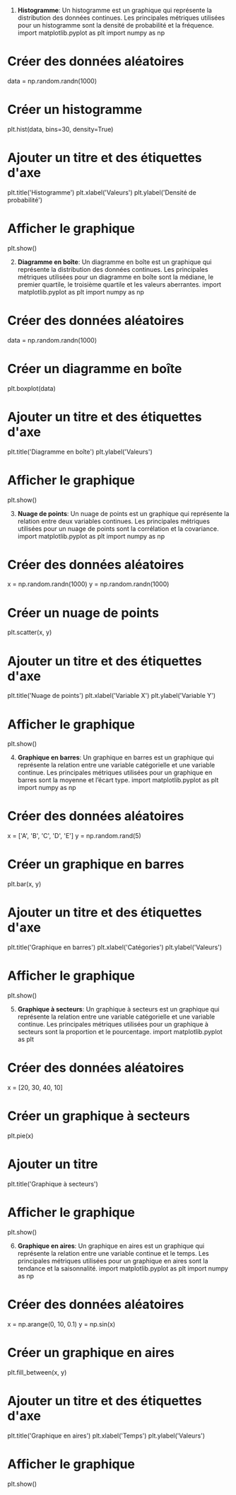 1. **Histogramme**: Un histogramme est un graphique qui représente la distribution des données continues. Les principales métriques utilisées pour un histogramme sont la densité de probabilité et la fréquence.
import matplotlib.pyplot as plt
import numpy as np
# Créer des données aléatoires
data = np.random.randn(1000)
# Créer un histogramme
plt.hist(data, bins=30, density=True)
# Ajouter un titre et des étiquettes d'axe
plt.title('Histogramme')
plt.xlabel('Valeurs')
plt.ylabel('Densité de probabilité')
# Afficher le graphique
plt.show()

2. **Diagramme en boîte**: Un diagramme en boîte est un graphique qui représente la distribution des données continues. Les principales métriques utilisées pour un diagramme en boîte sont la médiane, le premier quartile, le troisième quartile et les valeurs aberrantes.
import matplotlib.pyplot as plt
import numpy as np
# Créer des données aléatoires
data = np.random.randn(1000)
# Créer un diagramme en boîte
plt.boxplot(data)
# Ajouter un titre et des étiquettes d'axe
plt.title('Diagramme en boîte')
plt.ylabel('Valeurs')
# Afficher le graphique
plt.show()

3. **Nuage de points**: Un nuage de points est un graphique qui représente la relation entre deux variables continues. Les principales métriques utilisées pour un nuage de points sont la corrélation et la covariance.
import matplotlib.pyplot as plt
import numpy as np
# Créer des données aléatoires
x = np.random.randn(1000)
y = np.random.randn(1000)
# Créer un nuage de points
plt.scatter(x, y)

# Ajouter un titre et des étiquettes d'axe
plt.title('Nuage de points')
plt.xlabel('Variable X')
plt.ylabel('Variable Y')
# Afficher le graphique
plt.show()

4. **Graphique en barres**: Un graphique en barres est un graphique qui représente la relation entre une variable catégorielle et une variable continue. Les principales métriques utilisées pour un graphique en barres sont la moyenne et l’écart type.
import matplotlib.pyplot as plt
import numpy as np
# Créer des données aléatoires
x = ['A', 'B', 'C', 'D', 'E']
y = np.random.rand(5)
# Créer un graphique en barres
plt.bar(x, y)
# Ajouter un titre et des étiquettes d'axe
plt.title('Graphique en barres')
plt.xlabel('Catégories')
plt.ylabel('Valeurs')
# Afficher le graphique
plt.show()

5. **Graphique à secteurs**: Un graphique à secteurs est un graphique qui représente la relation entre une variable catégorielle et une variable continue. Les principales métriques utilisées pour un graphique à secteurs sont la proportion et le pourcentage.
import matplotlib.pyplot as plt
# Créer des données aléatoires
x = [20, 30, 40, 10]
# Créer un graphique à secteurs
plt.pie(x)
# Ajouter un titre
plt.title('Graphique à secteurs')
# Afficher le graphique
plt.show()

6. **Graphique en aires**: Un graphique en aires est un graphique qui représente la relation entre une variable continue et le temps. Les principales métriques utilisées pour un graphique en aires sont la tendance et la saisonnalité.
import matplotlib.pyplot as plt
import numpy as np
# Créer des données aléatoires
x = np.arange(0, 10, 0.1)
y = np.sin(x)
# Créer un graphique en aires
plt.fill_between(x, y)
# Ajouter un titre et des étiquettes d'axe
plt.title('Graphique en aires')
plt.xlabel('Temps')
plt.ylabel('Valeurs')
# Afficher le graphique
plt.show()